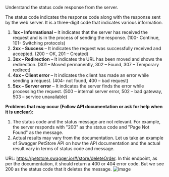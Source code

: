 Understand the status code response from the server.

The status code indicates the response code along with the response sent by the web server. It is a three-digit code that indicates various information.

1. **1xx – Informational** – It indicates that the server has received the request and is in the process of sending the response. (100- Continue, 101- Switching protocols)
2. **2xx – Success** – It indicates the request was successfully received and accepted. (200 – OK, 201 – Created)
3. **3xx – Redirection** – It indicates the URL has been moved and shows the redirection. (301 – Moved permanently, 302 – Found, 307 – Temporary redirect)
4. **4xx – Client error** – It indicates the client has made an error while sending a request. (404- not found, 400 – bad request)
5. **5xx – Server error** – It indicates the server finds the error while processing the request. (500 – internal server error, 502 – bad gateway, 503 – service
unavailable)

**Problems that may occur (Follow API documentation  or ask for help when it is unclear):**
1. The status code and the status message are not relevant. For example, the server responds with "200" as the status code and "Page Not Found" as the message.
2. Actual results may vary from the documentation. Let us take an example of Swagger PetStore API on how the API documentation and the actual result vary in terms of status code and message.

URL: https://petstore.swagger.io/#/store/deleteOrder. In this endpoint, as per the documentation, it should return a 400 or 404 error code. But we see 200 as the status code that it deletes the message.
![image](https://github.com/user-attachments/assets/8fbfe368-c349-4183-a7e4-8ed6edd9902c)
